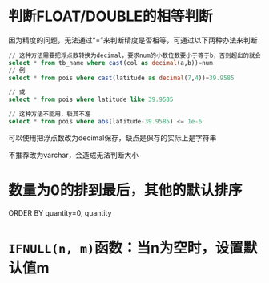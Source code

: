 # 判断FLOAT/DOUBLE的相等判断
因为精度的问题，无法通过“=”来判断精度是否相等，可通过以下两种办法来判断

```sql
// 这种方法需要把浮点数转换为decimal，要求num的小数位数要小于等于b，否则超出的就会被忽略，造成无法判断
select * from tb_name where cast(col as decimal(a,b))=num
// 例
select * from pois where cast(latitude as decimal(7,4))=39.9585

// 或
select * from pois where latitude like 39.9585

// 这种方法不能用，极其不准
select * from pois where abs(latitude-39.9585) <= 1e-6
```

可以使用把浮点数改为decimal保存，缺点是保存的实际上是字符串

不推荐改为varchar，会造成无法判断大小

# 数量为0的排到最后，其他的默认排序
ORDER BY quantity=0, quantity

# `IFNULL(n, m)`函数：当n为空时，设置默认值m